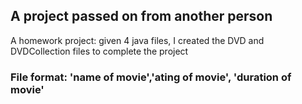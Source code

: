 ## A project passed on from another person
A homework project: given 4 java files, I created the DVD and DVDCollection files to complete the project

### File format: 'name of movie','ating of movie', 'duration of movie'
